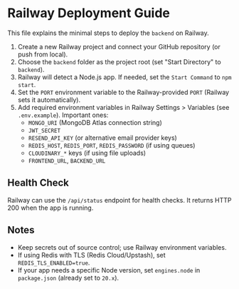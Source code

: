 Railway Deployment Guide
=======================

This file explains the minimal steps to deploy the `backend` on Railway.

1. Create a new Railway project and connect your GitHub repository (or push from local).
2. Choose the `backend` folder as the project root (set "Start Directory" to `backend`).
3. Railway will detect a Node.js app. If needed, set the `Start Command` to `npm start`.
4. Set the `PORT` environment variable to the Railway-provided `PORT` (Railway sets it automatically).
5. Add required environment variables in Railway Settings > Variables (see `.env.example`). Important ones:
   - `MONGO_URI` (MongoDB Atlas connection string)
   - `JWT_SECRET`
   - `RESEND_API_KEY` (or alternative email provider keys)
   - `REDIS_HOST`, `REDIS_PORT`, `REDIS_PASSWORD` (if using queues)
   - `CLOUDINARY_*` keys (if using file uploads)
   - `FRONTEND_URL`, `BACKEND_URL`

Health Check
------------
Railway can use the `/api/status` endpoint for health checks. It returns HTTP 200 when the app is running.

Notes
-----
- Keep secrets out of source control; use Railway environment variables.
- If using Redis with TLS (Redis Cloud/Upstash), set `REDIS_TLS_ENABLED=true`.
- If your app needs a specific Node version, set `engines.node` in `package.json` (already set to `20.x`).
